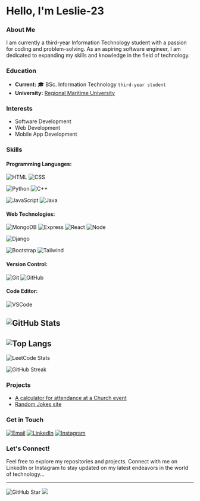 # Hello, I'm Leslie-23 

### About Me
I am currently a third-year Information Technology student with a passion for coding and problem-solving. As an aspiring software engineer, I am dedicated to expanding my skills and knowledge in the field of technology.

### Education
- **Current:** 🎓 BSc. Information Technology `third-year student`  
- **University:** [Regional Maritime University](https://rmu.edu.gh/)

### Interests
- Software Development
- Web Development
- Mobile App Development

### Skills
#### Programming Languages: 
  ![HTML](https://img.shields.io/badge/-HTML5-E34F26?logo=html5&logoColor=white&style=for-the-badge)
  ![CSS](https://img.shields.io/badge/-CSS3-1572B6?logo=css3&logoColor=white&style=for-the-badge)
  
  ![Python](https://img.shields.io/badge/-Python-3776AB?logo=python&logoColor=white&style=for-the-badge)
  ![C++](https://img.shields.io/badge/-C++-00599C?logo=c%2B%2B&logoColor=white&style=for-the-badge)
  
  ![JavaScript](https://img.shields.io/badge/-JavaScript-F7DF1E?logo=javascript&logoColor=black&style=for-the-badge)
  ![Java](https://img.shields.io/badge/-Java-007396?logo=java&logoColor=white&style=for-the-badge)
  
#### Web Technologies:
  ![MongoDB](https://img.shields.io/badge/-MongoDB-47A248?logo=mongodb&logoColor=white&style=for-the-badge)
  ![Express](https://img.shields.io/badge/-Express.js-000000?logo=express&logoColor=white&style=for-the-badge)
  ![React](https://img.shields.io/badge/-React-61DAFB?logo=react&logoColor=black&style=for-the-badge)
  ![Node](https://img.shields.io/badge/-Node.js-339933?logo=node.js&logoColor=white&style=for-the-badge)
  
  ![Django](https://img.shields.io/badge/-Django-092E20?logo=django&logoColor=white&style=for-the-badge)
  
  ![Bootstrap](https://img.shields.io/badge/-Bootstrap-7952B3?logo=bootstrap&logoColor=white&style=for-the-badge)
  ![Tailwind](https://img.shields.io/badge/-Tailwind%20CSS-38B2AC?logo=tailwind-css&logoColor=white&style=for-the-badge)
  
#### Version Control:
  ![Git](https://img.shields.io/badge/-Git-F05032?logo=git&logoColor=white&style=for-the-badge)
  ![GitHub](https://img.shields.io/badge/-GitHub-181717?logo=github&logoColor=white&style=for-the-badge)

#### Code Editor:
![VSCode](https://camo.githubusercontent.com/279baebad26d562ca1c6300b0c4052679a8aee84c81e9d4ef77103b78bb64449/68747470733a2f2f696d672e736869656c64732e696f2f62616467652f5653253230436f64652d3030374143433f7374796c653d666f722d7468652d6261646765266c6f676f3d76697375616c2d73747564696f2d636f6465266c6f676f436f6c6f723d7768697465)


![GitHub Stats](https://github-readme-stats.vercel.app/api?username=Leslie-23&show_icons=true&theme=radical)
---
![Top Langs](https://github-readme-stats.vercel.app/api/top-langs/?username=Leslie-23&layout=compact&theme=radical)
---
![LeetCode Stats](https://leetcard.jacoblin.cool/leslieajayi27?theme=dark&font=Montserrat&ext=contest)

![GitHub Streak](https://github-readme-streak-stats.herokuapp.com/?user=Leslie-23&theme=dark)



### Projects
- [A calculator for attendance at a Church event](https://wci-spintex.netlify.app/)
- [Random Jokes site](https://mordecai-and-rigby-fun2.netlify.app/)

### Get in Touch

[![Email](https://img.shields.io/badge/-Email-D14836?logo=gmail&logoColor=white&style=for-the-badge)](mailto:leslieajayi27@gmail.com)
[![LinkedIn](https://img.shields.io/badge/-LinkedIn-0A66C2?logo=linkedin&logoColor=white&style=for-the-badge)](https://www.linkedin.com/in/leslie-paul-ajayi-45a725279?utm_source=share&utm_campaign=share_via&utm_content=profile&utm_medium=android_app)
[![Instagram](https://img.shields.io/badge/-Instagram-E4405F?logo=instagram&logoColor=white&style=for-the-badge)](https://www.instagram.com/i_am.leslie/)

### Let's Connect!
Feel free to explore my repositories and projects. Connect with me on LinkedIn or Instagram to stay updated on my latest endeavors in the world of technology...




---
![GitHub Star](https://img.shields.io/badge/GitHub%20Star-000000?style=for-the-badge&logo=github&logoColor=white)
[![](https:://visitcount.itsvg.in/api?id=Leslie-23&label=Profile%20Views&icon=2&pretty=true)](https://visitcount.itsvg.in)

<!--START_SECTION:waka-->
<!--
- **JavaScript**: 10 hrs 23 mins
- **HTML**: 5 hrs 40 mins
- **CSS**: 3 hrs 15 mins
-->
<!--END_SECTION:waka-->



